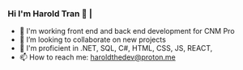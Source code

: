 ### Hi I'm Harold Tran 👋 | 



- 🔭 I'm working front end and back end development for CNM Pro
- 👯 I’m looking to collaborate on new projects
- 💬 I'm proficient in .NET, SQL, C#, HTML, CSS, JS, REACT, 
- 📫 How to reach me: haroldthedev@proton.me




